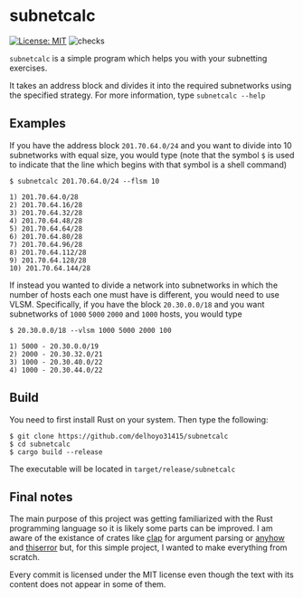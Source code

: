 # subnetcalc
[![License: MIT](https://img.shields.io/badge/License-MIT-blue.svg)](https://opensource.org/licenses/MIT) ![checks](https://github.com/delhoyo31415/subnetcalc/actions/workflows/ci.yml/badge.svg)

`subnetcalc` is a simple program which helps you with your subnetting exercises. 

It takes an address block and divides it into the required subnetworks using the specified strategy. For more information, type `subnetcalc --help`

## Examples
If you have the address block `201.70.64.0/24` and you want to divide into 10 subnetworks with equal size, you would type (note that the symbol `$` is used to indicate that the line which begins with that symbol is a shell command)
```
$ subnetcalc 201.70.64.0/24 --flsm 10

1) 201.70.64.0/28
2) 201.70.64.16/28
3) 201.70.64.32/28
4) 201.70.64.48/28
5) 201.70.64.64/28
6) 201.70.64.80/28
7) 201.70.64.96/28
8) 201.70.64.112/28
9) 201.70.64.128/28
10) 201.70.64.144/28
```
If instead you wanted to divide a network into subnetworks in which the number of hosts each one must have is different, you would need to use VLSM. Specifically, if you have the block `20.30.0.0/18` and you want subnetworks of `1000` `5000` `2000` and `1000` hosts, you would type
```
$ 20.30.0.0/18 --vlsm 1000 5000 2000 100

1) 5000 - 20.30.0.0/19
2) 2000 - 20.30.32.0/21
3) 1000 - 20.30.40.0/22
4) 1000 - 20.30.44.0/22
```

## Build
You need to first install Rust on your system. Then type the following:
```
$ git clone https://github.com/delhoyo31415/subnetcalc
$ cd subnetcalc
$ cargo build --release
```
The executable will be located in `target/release/subnetcalc`

## Final notes
The main purpose of this project was getting familiarized with the Rust programming language so it is likely some parts can be improved. I am aware of the existance of crates like [clap](https://crates.io/crates/clap) for argument parsing or [anyhow](https://crates.io/crates/anyhow) and [thiserror](https://crates.io/crates/thiserror) but, for this simple project, I wanted to make everything from scratch.

Every commit is licensed under the MIT license even though the text with its content does not appear in some of them.